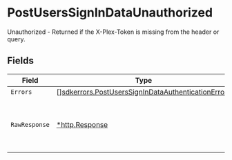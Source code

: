 # PostUsersSignInDataUnauthorized

Unauthorized - Returned if the X-Plex-Token is missing from the header or query.


## Fields

| Field                                                                                                                    | Type                                                                                                                     | Required                                                                                                                 | Description                                                                                                              |
| ------------------------------------------------------------------------------------------------------------------------ | ------------------------------------------------------------------------------------------------------------------------ | ------------------------------------------------------------------------------------------------------------------------ | ------------------------------------------------------------------------------------------------------------------------ |
| `Errors`                                                                                                                 | [][sdkerrors.PostUsersSignInDataAuthenticationErrors](../../models/sdkerrors/postuserssignindataauthenticationerrors.md) | :heavy_minus_sign:                                                                                                       | N/A                                                                                                                      |
| `RawResponse`                                                                                                            | [*http.Response](https://pkg.go.dev/net/http#Response)                                                                   | :heavy_minus_sign:                                                                                                       | Raw HTTP response; suitable for custom response parsing                                                                  |